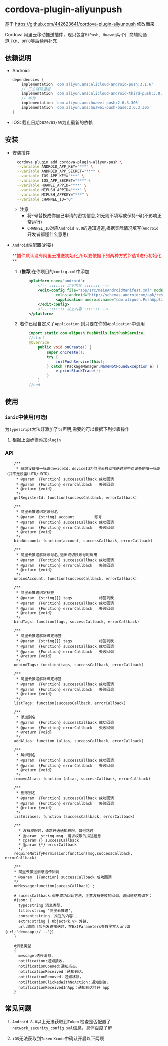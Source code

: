 # cordova-plugin-aliyunpush

基于 https://github.com/442623641/cordova-plugin-aliyunpush 修改而来

Cordova 阿里云移动推送插件，现只包含`MiPush`、`Huawei`两个厂商辅助通道,`FCM`、`OPPO`等后续再补充

## 依赖说明

- Android:

  ```groovy
  dependencies {
      implementation 'com.aliyun.ams:alicloud-android-push:3.1.6'
      // 三方辅助通道
      implementation 'com.aliyun.ams:alicloud-android-third-push:3.0.10@aar'
      // 华为
      implementation 'com.aliyun.ams:huawei-push:2.6.3.305'
      implementation 'com.aliyun.ams:huawei-push-base:2.6.3.305'
  }

  ```

- iOS:
  截止日期`2020/03/05`为止最新的依赖

## 安装

- 安装插件

  ```bash
    cordova plugin add cordova-plugin-aliyun-push \
    --variable ANDROID_APP_KEY="***" \
    --variable ANDROID_APP_SECRET="***" \
    --variable IOS_APP_KEY="***" \
    --variable IOS_APP_SECRET="***" \
    --variable HUAWEI_APPID="***" \
    --variable MIPUSH_APPID="***" \
    --variable MIPUSH_APPKEY="***" \
    --variable CHANNEL_ID="0"
  ```

  - 注意
    - 将`*`号替换成你自己申请的密钥信息,如无则不填写或保持`*`号(不影响正常运行)
    - `CHANNEL_ID`对应`Android 8.0`的通知通道,根据实际情况填写(`Android`开发者都懂什么意思)

- `Android`端配置(必要)

    <div style="color:red">**插件默认没有阿里云推送初始化,所以要依据下列两种方式(2选1)进行初始化**</div>

  1. (**推荐**)在你项目的`config.xml`中添加

     ```xml
         <platform name="android">
             <!-- ↓↓↓↓↓↓↓ 以下内容 ↓↓↓↓↓↓↓ -->
             <edit-config file="app/src/mainAndroidManifest.xml" mode="merge" target="manifest/application"
                     xmlns:android="http://schemas.androidcom/apk/res/android">
                     <application android:name="com.alipush.PushApplication" />
             </edit-config>
             <!-- ↑↑↑↑↑↑↑ 以上内容 ↑↑↑↑↑↑↑ -->
         </platform>
     ```

  2. 若你已经自定义了`Application`,则只要在你的`Application`中调用

     ```java
         import static com.alipush.PushUtils.initPushService;
         //start
         @Override
             public void onCreate() {
                 super.onCreate();
                 try {
                     initPushService(this);
                 } catch (PackageManager.NameNotFoundException e) {
                     e.printStackTrace();
                 }
             }
         //end
     ```

## 使用

### `ionic`中使用(可选)

为`typescript`大法好添加了`ts`声明,需要的可以根据下列步骤操作

1. 根据上面步骤添加`plugin`

### API

```
    /**
     * 获取设备唯一标识deviceId，deviceId为阿里云移动推送过程中对设备的唯一标识（并不是设备UUID/UDID）
     * @param  {Function} successCallback 成功回调
     * @param  {Function} errorCallback   失败回调
     * @return {void}
     */
    getRegisterId: function(successCallback, errorCallback)

    /**
     * 阿里云推送绑定账号名
     * @param  {string} account         账号
     * @param  {Function} successCallback 成功回调
     * @param  {Function} errorCallback   失败回调
     * @return {void}
     */
    bindAccount: function(account, successCallback, errorCallback)

    /**
     * 阿里云推送解除账号名,退出或切换账号时调用
     * @param  {Function} successCallback 成功回调
     * @param  {Function} errorCallback   失败回调
     * @return {void}
     */
    unbindAccount: function(successCallback, errorCallback)

    /**
     * 阿里云推送绑定标签
     * @param  {string[]} tags            标签列表
     * @param  {Function} successCallback 成功回调
     * @param  {Function} errorCallback   失败回调
     * @return {void}
     */
    bindTags: function(tags, successCallback, errorCallback)

    /**
     * 阿里云推送解除绑定标签
     * @param  {string[]} tags            标签列表
     * @param  {Function} successCallback 成功回调
     * @param  {Function} errorCallback   失败回调
     * @return {void}
     */
    unbindTags: function(tags, successCallback, errorCallback)

    /**
     * 阿里云推送解除绑定标签
     * @param  {Function} successCallback 成功回调
     * @param  {Function} errorCallback   失败回调
     * @return {void}
     */
    listTags: function(successCallback, errorCallback)

    /**
     * 添加别名
     * @param  {Function} successCallback 成功回调
     * @param  {Function} errorCallback   失败回调
     * @return {void}
     */
    addAlias: function (alias, successCallback, errorCallback)

    /**
     * 解绑别名
     * @param  {Function} successCallback 成功回调
     * @param  {Function} errorCallback   失败回调
     * @return {void}
     */
    removeAlias: function (alias, successCallback, errorCallback)

    /**
     * 删除别名
     * @param  {Function} successCallback 成功回调
     * @param  {Function} errorCallback   失败回调
     * @return {void}
     */
    listAliases: function (successCallback, errorCallback)

    /**
      * 没有权限时，请求开通通知权限，其他路过
      * @param  string msg  请求权限的描述信息
      * @param {} successCallback
      * @param {*} errorCallback
      */
    requireNotifyPermission:function(msg,successCallback, errorCallback)

    /**
    * 阿里云推送消息透传回调
    * @param  {Function} successCallback 成功回调
    */
    onMessage:function(sucessCallback) ;

    # sucessCallback:调用成功回调方法，注意没有失败的回调，返回值结构如下：
    #json: {
      type:string 消息类型,
      title:string '阿里云推送',
      content:string '推送的内容',
      extra:string | Object<k,v> 外健,
      url:路由（后台发送推送时，在ExtParameters参数里写入url如{url:'demoapp://...'}）
    }

    #消息类型
    {
      message:透传消息，
      notification:通知接收，
      notificationOpened:通知点击，
      notificationReceived：通知到达，
      notificationRemoved：通知移除，
      notificationClickedWithNoAction：通知到达，
      notificationReceivedInApp：通知到达打开 app
    }

```

## 常见问题

1. `Android 8.0`以上无法获取到`Token`
   检查是否配置了`network_security_config.xml`信息，具体百度了解

1. `iOS`无法获取到`Token`
   `Xcode`中确认开启以下两项
   ![]()
